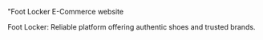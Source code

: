 "Foot Locker E-Commerce website

Foot Locker: Reliable platform offering authentic shoes and trusted brands.
